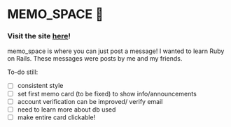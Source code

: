 # MEMO_SPACE :pencil:

### Visit the site [here](https://memospace.herokuapp.com/)!

memo_space is where you can just post a message! I wanted to learn Ruby on Rails.
These messages were posts by me and my friends. 

To-do still:
- [ ] consistent style
- [ ] set first memo card (to be fixed) to show info/announcements
- [ ] account verification can be improved/ verify email
- [ ] need to learn more about db used
- [ ] make entire card clickable!
